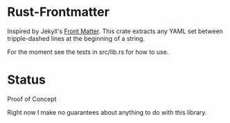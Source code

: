 # Rust-Frontmatter

Inspired by Jekyll's [Front Matter](http://jekyllrb.com/docs/frontmatter/). This
crate extracts any YAML set between tripple-dashed lines at the beginning of a
string.

For the moment see the tests in src/lib.rs for how to use.

# Status

Proof of Concept

Right now I make no guarantees about anything to do with this library.
